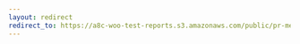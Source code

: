 ```yaml
---
layout: redirect
redirect_to: https://a8c-woo-test-reports.s3.amazonaws.com/public/pr-merge/43851/api/index.html
---
```

